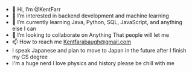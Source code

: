 - 👋 Hi, I’m @KentFarr
- 👀 I’m interested in backend development and machine learning
- 🌱 I’m currently learning Java, Python, SQL, JavaScript, and anything else I can 
- 💞️ I’m looking to collaborate on Anything That people will let me
- 📫 How to reach me Kentfarabaugh@gmail.com
- I speak Japanese and plan to move to Japan in the future after I finish my CS degree
- I'm a huge nerd I love physics and history please be chill with me 
<!---
KentFarr/KentFarr is a ✨ special ✨ repository because its `README.md` (this file) appears on your GitHub profile.
You can click the Preview link to take a look at your changes.
--->
